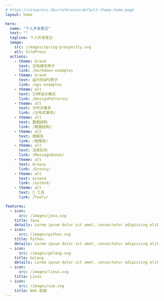 ```yaml
---
# https://vitepress.dev/reference/default-theme-home-page
layout: home

hero:
  name: "个人开发笔记"
  text: ""
  tagline: 个人开发笔记
  image: 
    src: /images/spring-prosperity.svg
    alt: VitePress
  actions:
    - theme: brand
      text: 文档编写例子
      link: /markdown-examples
    - theme: brand
      text: 运行时API例子
      link: /api-examples
    - theme: alt
      text: 23种设计模式
      link: /DesignPatterns/
    - theme: alt
      text: 分布式事务
      link: /分布式事务/
    - theme: alt
      text: 数据结构
      link: /数据结构/
    - theme: alt
      text: 微服务
      link: /微服务/
    - theme: alt
      text: 消息队列
      link: /MessageQueue/
    - theme: alt
      text: Groovy
      link: /Groovy/
    - theme: alt
      text: extend
      link: /extend/
    - theme: alt
      text: 🧰 工具
      link: /Tools/

features:
  - icon: 
      src: /images/java.svg
    title: Java
    details: Lorem ipsum dolor sit amet, consectetur adipiscing elit
  - icon: 
      src: /images/python.svg
    title: Python
    details: Lorem ipsum dolor sit amet, consectetur adipiscing elit
  - icon: 
      src: /images/golang.svg
    title: Golang
    details: Lorem ipsum dolor sit amet, consectetur adipiscing elit
  - icon:
      src: /images/linux.svg
    title: Linux
  - icon:
      src: /images/vue.svg
    title: Web 前端
---
```

